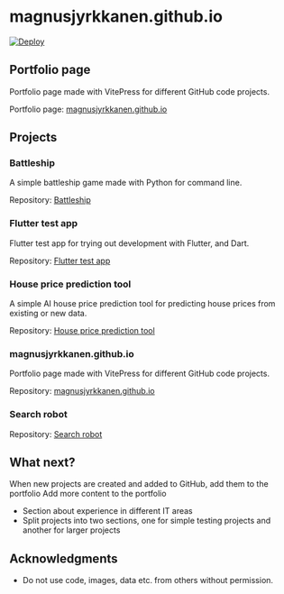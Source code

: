 # magnusjyrkkanen.github.io

[![Deploy](https://github.com/magnusjyrkkanen/magnusjyrkkanen.github.io/actions/workflows/main.yml/badge.svg)](https://github.com/magnusjyrkkanen/magnusjyrkkanen.github.io/actions/workflows/main.yml)

## Portfolio page

Portfolio page made with VitePress for different GitHub code projects.

Portfolio page: [magnusjyrkkanen.github.io](https://magnusjyrkkanen.github.io/)

## Projects

### Battleship

A simple battleship game made with Python for command line.

Repository: [Battleship](https://github.com/magnusjyrkkanen/battleship)

### Flutter test app

Flutter test app for trying out development with Flutter, and Dart.

Repository: [Flutter test app](https://github.com/magnusjyrkkanen/flutter_test_app)

### House price prediction tool

A simple AI house price prediction tool for predicting house prices from existing or new data.

Repository: [House price prediction tool](https://github.com/magnusjyrkkanen/house_price_prediction_tool)

### magnusjyrkkanen.github.io

Portfolio page made with VitePress for different GitHub code projects.

Repository: [magnusjyrkkanen.github.io](https://github.com/magnusjyrkkanen/magnusjyrkkanen.github.io)

### Search robot

Repository: [Search robot](https://github.com/magnusjyrkkanen/search-robot)

## What next?

When new projects are created and added to GitHub, add them to the portfolio
Add more content to the portfolio
* Section about experience in different IT areas
* Split projects into two sections, one for simple testing projects and another for larger projects

## Acknowledgments

* Do not use code, images, data etc. from others without permission.
